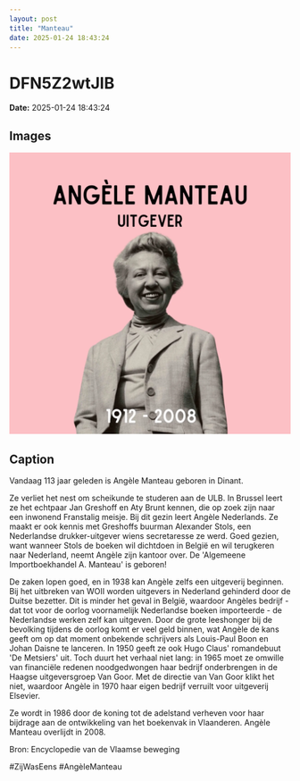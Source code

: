 ```yaml
---
layout: post
title: "Manteau"
date: 2025-01-24 18:43:24
---
```


# DFN5Z2wtJlB

**Date:** 2025-01-24 18:43:24

## Images

![Image](../images/DFN5Z2wtJlB_0.webp)

## Caption

Vandaag 113 jaar geleden is Angèle Manteau geboren in Dinant. 

Ze verliet het nest om scheikunde te studeren aan de ULB. In Brussel leert ze het echtpaar Jan Greshoff en Aty Brunt kennen, die op zoek zijn naar een inwonend Franstalig meisje. Bij dit gezin leert Angèle Nederlands. Ze maakt er ook kennis met Greshoffs buurman Alexander Stols, een Nederlandse drukker-uitgever wiens secretaresse ze werd. Goed gezien, want wanneer Stols de boeken wil dichtdoen in België en wil terugkeren naar Nederland, neemt Angèle zijn kantoor over. De 'Algemeene Importboekhandel A. Manteau' is geboren! 

De zaken lopen goed, en in 1938 kan Angèle zelfs een uitgeverij beginnen. Bij het uitbreken van WOII worden uitgevers in Nederland gehinderd door de Duitse bezetter. Dit is minder het geval in België, waardoor Angèles bedrijf - dat tot voor de oorlog voornamelijk Nederlandse boeken importeerde - de Nederlandse werken zelf kan uitgeven. Door de grote leeshonger bij de bevolking tijdens de oorlog komt er veel geld binnen, wat Angèle de kans geeft om op dat moment onbekende schrijvers als Louis-Paul Boon en Johan Daisne te lanceren. In 1950 geeft ze ook Hugo Claus' romandebuut 'De Metsiers' uit. Toch duurt het verhaal niet lang: in 1965 moet ze omwille van financiële redenen noodgedwongen haar bedrijf onderbrengen in de Haagse uitgeversgroep Van Goor. Met de directie van Van Goor klikt het niet, waardoor Angèle in 1970 haar eigen bedrijf verruilt voor uitgeverij Elsevier. 

Ze wordt in 1986 door de koning tot de adelstand verheven voor haar bijdrage aan de ontwikkeling van het boekenvak in Vlaanderen. Angèle Manteau overlijdt in 2008.

Bron: Encyclopedie van de Vlaamse beweging

#ZijWasEens #AngèleManteau

